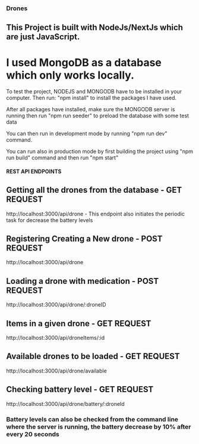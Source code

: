 ### Drones

## This Project is built with NodeJs/NextJs which are just JavaScript.

# I used MongoDB as a database which only works locally.

To test the project, NODEJS and MONGODB have to be installed in your computer.
Then run: "npm install" to install the packages I have used.

After all packages have installed, make sure the MONGODB server is running then run "npm run seeder" to preload the database with some test data

You can then run in development mode by running "npm run dev" command.

You can run also in production mode by first building the project using "npm run build" command and then run "npm start"

#### REST API ENDPOINTS

## Getting all the drones from the database - GET REQUEST

http://localhost:3000/api/drone - This endpoint also initiates the periodic task for decrease the battery levels

## Registering Creating a New drone - POST REQUEST

http://localhost:3000/api/drone

## Loading a drone with medication - POST REQUEST

http://localhost:3000/api/drone/:droneID

## Items in a given drone - GET REQUEST

http://localhost:3000/api/droneItems/:id

## Available drones to be loaded - GET REQUEST

http://localhost:3000/api/drone/available

## Checking battery level - GET REQUEST

http://localhost:3000/api/drone/battery/:droneId

### Battery levels can also be checked from the command line where the server is running, the battery decrease by 10% after every 20 seconds
